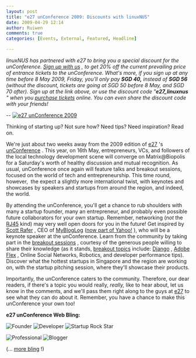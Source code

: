 ```yaml
---
layout: post
title: "e27 unConference 2009: Discounts with linuxNUS"
date: 2009-04-29 12:14
author: Ruiwen
comments: true
categories: [Events, External, Featured, Headline]

---
```

<em>linuxNUS has partnered with e27 to bring you a special discount for the unConference. <a href="http://unconference2009sg.eventbrite.com/?discount=e27_linuxnus">Sign up with us</a> , to get 20% off the current prevailing price of entrance tickets to the unConference. What's more, if you sign up at any time before 8 May 2009, Friday, you'll only pay <strong>SGD 40,</strong> instead of <strong>SGD 56 </strong> (without the discount, tickets are going at SGD 50 before 8 May, and SGD 70 after). Sign up at the link above, or use the discount code &quot;<strong>e27_linuxnus</strong> &quot; when you <a href="http://unconference2009sg.eventbrite.com/">purchase tickets</a> online. You can even share the discount code with your friends! </em>

<em>--</em> <a href="http://unconference2009sg.eventbrite.com/?discount=e27_linuxnus">
<img class="aligncenter" src="/wp-content/uploads/2009/04/edm-resized_02.jpg" alt="e27 unConference 2009" /> </a>

Thinking of starting up? Not sure how? Need tips? Need inspiration? Read on.<a href="http://unconference2009sg.eventbrite.com/?discount=e27_linuxnus"> </a>

We're just about two weeks away from the 2009 edition of <a href="http://www.e27.sg/">e27</a> 's <a href="http://www.e27.sg/unconference/2009/">unConference</a> . This year, on 16th May, entrepreneurs, VCs, and followers of the local technology development scene will converge on Matrix@Biopolis for a Saturday's worth of healthy discussion and mutual recognition. As usual, unConference once again will feature talks and breakout sessions, focused on the world of tech and entrepreneurship. This time round, however,  the expect a slightly more international twist, with keynotes and showcases by speakers and startups from around the region, and indeed, the world.

By attending the unConference, you'll get a chance to rub shoulders with many a startup founder, many an entrepreneur, and probably even possible future collaborators for your own startup. Remember, networking (<em>not</em> the <a href="http://en.wikipedia.org/wiki/Rj45">RJ45</a> kind) may very well open doors for you in the future! Get inspired by <a href="http://www.linkedin.com/in/rafer">Scott Rafer</a> , CEO of <a href="http://www.mybloglog.com/">MyBlogLog</a> (<a href="http://mashable.com/2007/01/08/yahoo-mybloglog/">now part of Yahoo!</a> ), who will be a keynote speaker at the unConference. Learn from the community by taking part in the <a href="http://eventplanning.about.com/od/eventindustrytermsae/g/defbreakout.htm">breakout sessions</a> , courtesy of the generous people willing to share their knowledge (as it stands, <a href="http://www.e27.sg/unconference/2009/breakouts/">breakout topics</a> include: <a href="http://djangoproject.com">Django</a> , <a href="http://www.adobe.com/products/flex/">Adobe Flex</a> , Online Social Networks, Robotics, and developer performance tips). Discover what the hottest startups in Singapore and the region are working on, with the startup pitching session, where they'll showcase their products.

Importantly, the unConference caters to the community. Therefore, our dear readers, if there's a topic you would really, <em>really, </em> like to hear about, let us know in the comments, and we'll pass them right along to the guys at <a href="http://e27.sg">e27</a> to see what they can do about it. Remember, you have a chance to make this unConference your own too!

<strong>e27 unConference Web Bling:</strong>

<img src="http://www.e27.sg/blog/wp-content/uploads/2009/04/founder.png" alt="Founder" /> <img src="http://www.e27.sg/blog/wp-content/uploads/2009/04/developer.png" alt="Developer" /> <img src="http://www.e27.sg/blog/wp-content/uploads/2009/04/startuprockstar.png" alt="Startup Rock Star" />

<a href="http://unconference2009sg.eventbrite.com/?discount=e27_linuxnus"> </a>

<img src="http://www.e27.sg/blog/wp-content/uploads/2009/04/professional.png" alt="Professional" /> <img src="http://www.e27.sg/blog/wp-content/uploads/2009/04/blogger.png" alt="Blogger" />

<a href="http://unconference2009sg.eventbrite.com/?discount=e27_linuxnus"> </a>

<a href="http://unconference2009sg.eventbrite.com/?discount=e27_linuxnus"> </a>

(... <a href="http://www.e27.sg/events/unconference-2009-web-bling/">more bling</a> !)

